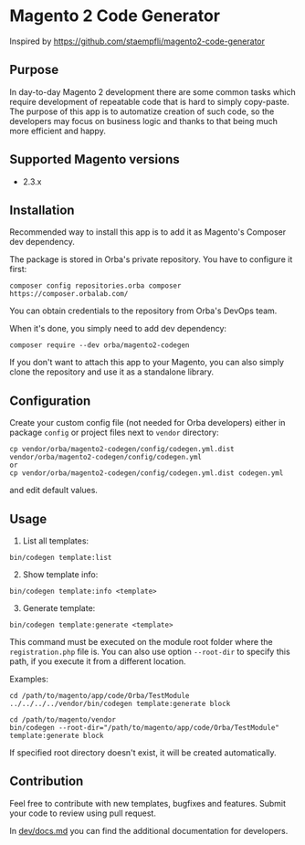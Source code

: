 # Magento 2 Code Generator

Inspired by https://github.com/staempfli/magento2-code-generator

## Purpose

In day-to-day Magento 2 development there are some common tasks which require development of repeatable code that is hard to simply copy-paste. The purpose of this app is to automatize creation of such code, so the developers may focus on business logic and thanks to that being much more efficient and happy. 

## Supported Magento versions

* 2.3.x

## Installation

Recommended way to install this app is to add it as Magento's Composer dev dependency.

The package is stored in Orba's private repository. You have to configure it first:

```
composer config repositories.orba composer https://composer.orbalab.com/
```

You can obtain credentials to the repository from Orba's DevOps team.

When it's done, you simply need to add dev dependency:

```
composer require --dev orba/magento2-codegen
```

If you don't want to attach this app to your Magento, you can also simply clone the repository and use it as a standalone library.

## Configuration

Create your custom config file (not needed for Orba developers) either in package `config` or project files next to `vendor` directory:

```
cp vendor/orba/magento2-codegen/config/codegen.yml.dist vendor/orba/magento2-codegen/config/codegen.yml
or
cp vendor/orba/magento2-codegen/config/codegen.yml.dist codegen.yml
```

and edit default values.

## Usage

1. List all templates:

```
bin/codegen template:list
```

2. Show template info:

```
bin/codegen template:info <template>
```

3. Generate template:

```bin/codegen template:generate <template>```

This command must be executed on the module root folder where the `registration.php` file is.
You can also use option `--root-dir` to specify this path, if you execute it from a different location.

Examples:

```
cd /path/to/magento/app/code/Orba/TestModule
../../../../vendor/bin/codegen template:generate block
```

```
cd /path/to/magento/vendor
bin/codegen --root-dir="/path/to/magento/app/code/Orba/TestModule" template:generate block
```

If specified root directory doesn't exist, it will be created automatically.

## Contribution

Feel free to contribute with new templates, bugfixes and features. Submit your code to review using pull request.

In [dev/docs.md](dev/docs.md) you can find the additional documentation for developers.
